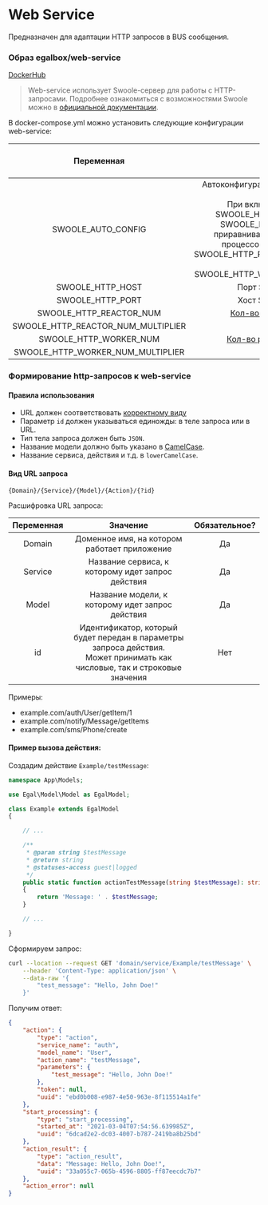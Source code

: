 # Web Service

Предназначен для адаптации HTTP запросов в BUS сообщения.

### Образ egalbox/web-service

[DockerHub](https://hub.docker.com/r/egalbox/web-service)

> Web-service использует Swoole-сервер для работы с HTTP-запросами. 
> Подробнее ознакомиться с возможностями Swoole можно в [официальной документации](https://www.swoole.co.uk/docs/).

В docker-compose.yml можно установить следующие конфигурации web-service:

|             Переменная             |                                                                                                                           Описание                                                                                                                            |                                    Значение по умолчанию                                     |
|:----------------------------------:|:-------------------------------------------------------------------------------------------------------------------------------------------------------------------------------------------------------------------------------------------------------------:|:--------------------------------------------------------------------------------------------:|
|         SWOOLE_AUTO_CONFIG         | Автоконфигурация параметров swoole-сервера. <br/> При включении параметры SWOOLE_HTTP_REACTOR_NUM и SWOOLE_HTTP_WORKER_NUM приравниваются количеству ядер процессора, умноженному на SWOOLE_HTTP_REACTOR_NUM_MULTIPLIER и  SWOOLE_HTTP_WORKER_NUM_MULTIPLIER. |                                            false                                             |
|          SWOOLE_HTTP_HOST          |                                                                                                                      Порт Swoole-сервера                                                                                                                      |                                          '0.0.0.0'                                           |
|          SWOOLE_HTTP_PORT          |                                                                                                                      Хост Swoole-сервера                                                                                                                      |                                             8080                                             |
|      SWOOLE_HTTP_REACTOR_NUM       |                                                                           [Кол-во потоков реактора](https://www.swoole.co.uk/docs/modules/swoole-server/configuration#reactor_num)                                                                            |                                              1                                               |
| SWOOLE_HTTP_REACTOR_NUM_MULTIPLIER |                                                                                                                                                                                                                                                               |                                              1                                               |
|       SWOOLE_HTTP_WORKER_NUM       |                                                                           [Кол-во рабочих процессов](https://www.swoole.co.uk/docs/modules/swoole-server/configuration#worker_num)                                                                            |                                              1                                               |
| SWOOLE_HTTP_WORKER_NUM_MULTIPLIER  |                                                                                                                                                                                                                                                               |                                              1                                               |

### Формирование http-запросов к web-service

#### Правила использования

* URL должен соответствовать [корректному виду](#Вид-url-запроса)
* Параметр `id` должен указываться единожды: в теле запроса или в URL.
* Тип тела запроса должен быть `JSON`.
* Название модели должно быть указано в
  [CamelCase](https://ru.wikipedia.org/wiki/CamelCase).
* Название сервиса, действия и т.д. в `lowerCamelCase`.


#### Вид URL запроса

```
{Domain}/{Service}/{Model}/{Action}/{?id}
```

Расшифровка URL запроса:

| Переменная |                                                           Значение                                                           | Обязательное? |
|:----------:|:----------------------------------------------------------------------------------------------------------------------------:|:-------------:|
|   Domain   |                                         Доменное имя, на котором работает приложение                                         |      Да       |
|  Service   |                                      Название сервиса, к которому идет запрос действия                                       |      Да       |
|   Model    |                                       Название модели, к которому идет запрос действия                                       |      Да       |
|     id     | Идентификатор, который будет передан в параметры запроса действия.<br>Может принимать как числовые, так и строковые значения |      Нет      |

Примеры:
* example.com/auth/User/getItem/1
* example.com/notify/Message/getItems
* example.com/sms/Phone/create


#### Пример вызова действия:

Создадим действие `Example/testMessage`:

```php
namespace App\Models;

use Egal\Model\Model as EgalModel;

class Example extends EgalModel
{

    // ...

    /**
     * @param string $testMessage
     * @return string
     * @statuses-access guest|logged
     */
    public static function actionTestMessage(string $testMessage): string
    {
        return 'Message: ' . $testMessage;
    }

    // ...

}
```

Сформируем запрос:

```bash
curl --location --request GET 'domain/service/Example/testMessage' \
    --header 'Content-Type: application/json' \
    --data-raw '{
        "test_message": "Hello, John Doe!"
    }'
```

Получим ответ:

```json
{
    "action": {
        "type": "action",
        "service_name": "auth",
        "model_name": "User",
        "action_name": "testMessage",
        "parameters": {
            "test_message": "Hello, John Doe!"
        },
        "token": null,
        "uuid": "ebd0b008-e987-4e50-963e-8f115514a1fe"
    },
    "start_processing": {
        "type": "start_processing",
        "started_at": "2021-03-04T07:54:56.639985Z",
        "uuid": "6dcad2e2-dc03-4007-b787-2419ba8b25bd"
    },
    "action_result": {
        "type": "action_result",
        "data": "Message: Hello, John Doe!",
        "uuid": "33a055c7-065b-4596-8805-ff87eecdc7b7"
    },
    "action_error": null
}
```

